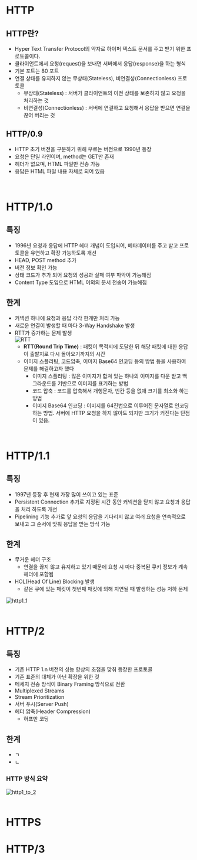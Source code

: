 # HTTP
  ## HTTP란?
  - Hyper Text Transfer Protocol의 약자로 하이퍼 텍스트 문서를 주고 받기 위한 프로토콜이다.
  - 클라이언트에서 요청(request)을 보내면 서버에서 응답(response)을 하는 형식
  - 기본 포트는 80 포트
  - 연결 상태를 유지하지 않는 무상태(Stateless), 비연결성(Connectionless) 프로토콜
    - 무상태(Stateless) : 서버가 클라이언트의 이전 상태를 보존하지 않고 요청을 처리하는 것
    - 비연결성(Connectionless) : 서버에 연결하고 요청해서 응답을 받으면 연결을 끊어 버리는 것
  ## HTTP/0.9
  - HTTP 초기 버전을 구분하기 위해 부르는 버전으로 1990년 등장
  - 요청은 단일 라인이며, method는 GET만 존재
  - 헤더가 없으며, HTML 파일만 전송 가능
  - 응답은 HTML 파일 내용 자체로 되어 있음
<br>

# HTTP/1.0
  ## 특징
  - 1996년 요청과 응답에 HTTP 헤더 개념이 도입되어, 메타데이터를 주고 받고 프로토콜을 유연하고 확장 가능하도록 개선
  - HEAD, POST method 추가
  - 버전 정보 확인 가능
  - 상태 코드가 추가 되어 요청의 성공과 실패 여부 파악이 가능해짐
  - Content Type 도입으로 HTML 이외의 문서 전송이 가능해짐
  ## 한계
  - 커넥션 하나에 요청과 응답 각각 한개만 처리 가능
  - 새로운 연결이 발생할 때 마다 3-Way Handshake 발생
  - RTT가 증가하는 문제 발생  
    ![RTT](https://user-images.githubusercontent.com/61510481/211167222-fd60cb28-bffc-4921-8ff7-f2892b69b99f.png)  
    - **RTT(Round Trip Time)** : 패킷이 목적지에 도달한 뒤 해당 패킷에 대한 응답이 출발지로 다시 돌아오기까지의 시간
    - 이미지 스플리팅, 코드압축, 이미지 Base64 인코딩 등의 방법 등을 사용하여 문제를 해결하고자 했다
      - 이미지 스플리팅 : 많은 이미지가 합쳐 있는 하나의 이미지를 다운 받고 백그라운드를 기반으로 이미지를 표기하는 방법
      - 코드 압축 : 코드를 압축해서 개행문자, 빈칸 등을 없애 크기를 최소화 하는 방법
      - 이미지 Base64 인코딩 : 이미지를 64진법으로 이루어진 문자열로 인코딩 하는 방법. 서버에 HTTP 요청을 하지 않아도 되지만 크기가 커진다는 단점이 있음.
<br>

# HTTP/1.1
  ## 특징
  - 1997년 등장 후 현재 가장 많이 쓰이고 있는 표준
  - Persistent Connection 추가로 지정된 시간 동안 커넥션을 닫지 않고 요청과 응답을 처리 하도록 개선
  - Pipelining 기능 추가로 앞 요청의 응답을 기다리지 않고 여러 요청을 연속적으로 보내고 그 순서에 맞춰 응답을 받는 방식 가능  
  ## 한계
  - 무거운 헤더 구조
    - 연결을 끊지 않고 유지하고 있기 때문에 요청 시 마다 중복된 쿠키 정보가 계속 헤더에 포함됨
  - HOL(Head Of Line) Blocking 발생
    - 같은 큐에 있는 패킷이 첫번째 패킷에 의해 지연될 때 발생하는 성능 저하 문제  

  ![http1_1](https://user-images.githubusercontent.com/61510481/211209260-0b305d19-164d-4011-a002-a0be70b6e204.png)  
<br>

# HTTP/2
## 특징
- 기존 HTTP 1.n 버전의 성능 향상의 초점을 맞춰 등장한 프로토콜
- 기존 표준의 대체가 아닌 확장을 위한 것
- 메세지 전송 방식이 Binary Framing 방식으로 전환
- Multiplexed Streams
- Stream Prioritization
- 서버 푸시(Server Push)
- 헤더 압축(Header Compression)
  - 허프만 코딩  
 ## 한계
- ㄱ
- ㄴ

### HTTP 방식 요약
![http1_to_2](https://user-images.githubusercontent.com/61510481/211210369-0f3d71da-9976-4c1a-9b05-902314341fc0.png)   
<br>

# HTTPS

# HTTP/3

